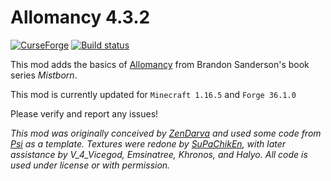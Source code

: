 Allomancy 4.3.2
===============

[![ CurseForge](http://cf.way2muchnoise.eu/256282.svg)](https://minecraft.curseforge.com/projects/allomancy) [![Build status](https://github.com/legobmw99/Allomancy/actions/workflows/gradle.yml/badge.svg)](https://github.com/legobmw99/Allomancy/actions)

This mod adds the basics of [Allomancy](http://coppermind.net/wiki/Allomancy) from Brandon Sanderson's book series *Mistborn*.

This mod is currently updated for `Minecraft 1.16.5` and `Forge 36.1.0`

Please verify and report any issues!

*This mod was originally conceived by [ZenDarva](https://github.com/ZenDarva) and used some code from [Psi](https://github.com/Vazkii/Psi) as a template. Textures were redone
by [SuPaChikEn](https://twitter.com/SuPaChIkEn1), with later assistance by V_4_Vicegod, Emsinatree, Khronos, and Halyo. All code is used under license or with permission.*
